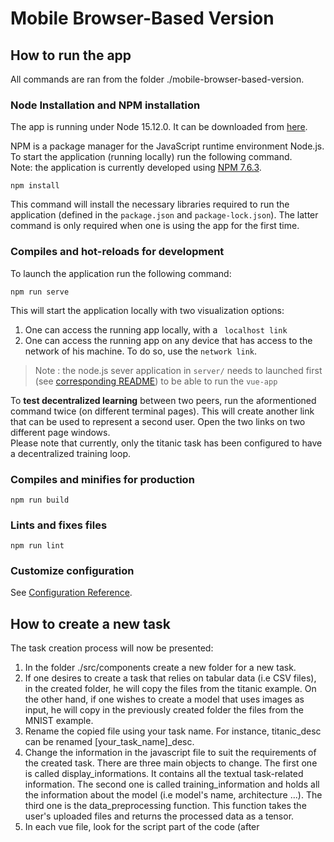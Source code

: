 # Mobile Browser-Based Version
## How to run the app
All commands are ran from the folder ./mobile-browser-based-version.  
### Node Installation and NPM installation
The app is running under Node 15.12.0. It can be downloaded from [here](https://nodejs.org/en/download/releases/).

NPM is a package manager for the JavaScript runtime environment Node.js.  
To start the application (running locally) run the following command.    
Note: the application is currently developed using [NPM 7.6.3](https://www.npmjs.com/package/npm/v/7.6.3).
```
npm install
```
This command will install the necessary libraries required to run the application (defined in the `package.json` and `package-lock.json`). The latter command is only required when one is using the app for the first time. 

### Compiles and hot-reloads for development
To launch the application run the following command: 
```
npm run serve
```
This will start the application locally with two visualization options: 
1. One can access the running app locally, with a ` localhost link` 
2. One can access the running app on any device that has access to the network of his machine. To do so, use the `network link`.

> Note : the node.js sever application in `server/` needs to launched first (see [corresponding README](server/README.md)) to be able to run the `vue-app`

To **test decentralized learning** between two peers, run the aformentioned command twice (on different terminal pages). This will create another link that can be used to represent a second user. Open the two links on two different page windows.    
Please note that currently, only the titanic task has been configured to have a decentralized training loop. 

### Compiles and minifies for production
```
npm run build
```

### Lints and fixes files
```
npm run lint
```

### Customize configuration
See [Configuration Reference](https://cli.vuejs.org/config/).

## How to create a new task 
The task creation process will now be presented: 
1. In the folder ./src/components create a new folder for a new task. 
2. If one desires to create a task that relies on tabular data (i.e CSV files), in the created folder, he will copy the files from the titanic example. On the other hand, if one wishes to create a model that uses images as input, he will copy in the previously created folder the files from the MNIST example. 
3. Rename the copied file using your task name. For instance, titanic_desc can be renamed [your_task_name]_desc. 
4. Change the information in the javascript file to suit the requirements of the created task. There are three main objects to change. The first one is called display_informations. It contains all the textual task-related information. The second one is called training_information and holds all the information about the model (i.e model's name, architecture ...). The third one is the data_preprocessing function. This function takes the user's uploaded files and returns the processed data as a tensor. 
5. In each vue file, look for the script part of the code (after <script>)  and replace the first import with the javascript associated with your task.  For instance, replace import {...} from "titanic_script" with import {...} from "[your_task_name]_script". 
6. Add your task to the routing file in ./src/router/index.js. More instructions soon to come. 

## Explanation of the current architecture of the app
### Overview of the architecture
Tasks are organized around the following files: 
- vue files are used to render the task-related user interface. Users should not modify the core code of these files. 
- a javascript file contains all the task-related information and methods. For instance, in this file, one can find the specific data-processing function or the textual description of the task. 

### Use of Vue.js
The main front-end framework used by the application is Vue.js. It's a widely used framework to build single-page UI (See [Reference](https://router.vuejs.org/guide/)).    
The application is built around Vue.js components. Essentially, components are defined around two parts: 
1. An HTML template that states how the component should be rendered 
2. A script that defines the behaviors of the components

### Components architecture of the project 
Components can be organized in a parent/child relation. Meaning that one can have a parent component that holds many other child components.  
`routers` are used to define which components are displayed to the user depending on the user's inputs. 

The application runs the following architecture: 
- **The global component** of the app is called `App.vue`. This component implements a mini-side bar that is always displayed to the user. This mini-sidebar allows the user to directly access the available list of tasks available, and change some parameters of the page (color and night mode).
- **Information Display Components** are components that are displayed on the right side of the mini-side bar. Depending on the user's path choice, a component is displayed. The following components can be displayed:
  - **The task list component** is called `TaskList.vue`. It's the default component used to fill this space. It shows which ML tasks are open for collaborative training. 
  - **Task-related Components** are components used to display the interface associated with a particular task. The UI components for an ML task come in a parent-child relation: one global component (called `[taskName]_model.vue`) is used to implement a sidebar that allows the user to navigate through the different components associated with a task. On the right side of this global component, the following components are used to create a task (and note that all of them need to be created for each task): 
    - **Description of the task** under the name `[taskName]_description.vue. It gives an overview of the task. 
    - **Training of the task** under the name `[taskName]_training.vue`. Allows the users to train a model, either collaboratively using p2p communication, or alone by local training. As a side note, components are created only when they are called by the user. Meaning that until the user reaches the training page of the task, the `[taskName]_training.vue`is not created. When a user reaches for the first time the training components, the component is created, and only then the NN model is created and stored in the browser's indexdb database. The training is done in a seperated script. To start training, the function named `join_training`is called. This function preprocess the data using the task specific data pre-processing function and then train the model using the shared `train`function. 

All these are served by the javascript file associated to the task. 

### Training Loop
A global function `training` is called by all components that are training a model. This function is located in the file ./helpers/training.js.   
The idea is that the training part for all tasks follows the same ML backend, while the processing of the data is done locally (at the component level) by each task.   
The training process works as follow:
1. When a user has stated that he wishes to join the training of a task, a model is created (for now with a standards initialization) and stored into the browser's local storage. (call to `create_model`, a function embedded into the task's training component)
2. Once the user uploads a dataset, a pre-processing function is called. The pre-processing function is specifically tailored for each task and so is embedded in the task's training component under the name `data_preprocessing`. 
3. Once the data has been pre-processed, the `training` function is called. This function loads the model from the browser's local storage and updates the model by training it on the given dataset. As mentioned earlier, this function is shared by all training components.

## Communication between peers 
Explanations on communication between peers coming out soon. 

## Some further integrations notes 
### Mobile Intergration 
Depending on the user's screen size, the sidebar associated to task's components can disapear and be open using a button located on the left corner of the user's screen. 
For now a template that shows how to create tasks can be found. 
 



